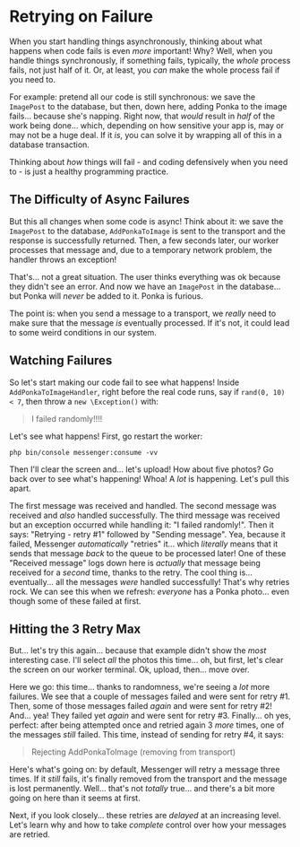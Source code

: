 # Retrying on Failure

When you start handling things asynchronously, thinking about what happens when
code fails is even *more* important! Why? Well, when you handle things synchronously,
if something fails, typically, the *whole* process fails, not just half of it.
Or, at least, you *can* make the whole process fail if you need to.

For example: pretend all our code is still synchronous: we save the `ImagePost`
to the database, but then, down here, adding Ponka to the image fails... because
she's napping. Right now, that *would* result in *half* of the work being done...
which, depending on how sensitive your app is, may or may not be a huge deal. If
it *is*, you can solve it by wrapping all of this in a database transaction.

Thinking about *how* things will fail - and coding defensively when you need to -
is just a healthy programming practice.

## The Difficulty of Async Failures

But this all changes when some code is async! Think about it: we save the `ImagePost`
to the database, `AddPonkaToImage` is sent to the transport and the response is
successfully returned. Then, a few seconds later, our worker processes that message
and, due to a temporary network problem, the handler throws an exception!

That's... not a great situation. The user thinks everything was ok because they
didn't see an error. And now we have an `ImagePost` in the database... but Ponka
will *never* be added to it. Ponka is furious.

The point is: when you send a message to a transport, we *really* need to make
sure that the message *is* eventually processed. If it's not, it could lead to
some weird conditions in our system.

## Watching Failures

So let's start making our code fail to see what happens! Inside
`AddPonkaToImageHandler`, right before the real code runs, say if `rand(0, 10) < 7`,
then throw a `new \Exception()` with:

> I failed randomly!!!!

Let's see what happens! First, go restart the worker:

```terminal-silent
php bin/console messenger:consume -vv
```

Then I'll clear the screen and... let's upload! How about five photos? Go back
over to see what's happening! Whoa! A *lot* is happening. Let's pull this apart.

The first message was received and handled. The second message was received and
*also* handled successfully. The third message was received but an exception
occurred while handling it: "I failed randomly!". Then it says: "Retrying - retry #1"
followed by "Sending message". Yea, because it failed, Messenger *automatically*
"retries" it... which *literally* means that it sends that message *back* to the
queue to be processed later! One of these "Received message" logs down here is
*actually* that message being received for a *second* time, thanks to the retry.
The cool thing is... eventually... all the messages *were* handled successfully!
That's why retries rock. We can see this when we refresh: *everyone* has a Ponka
photo... even though some of these failed at first.

## Hitting the 3 Retry Max

But... let's try this again... because that example didn't show the *most* interesting
case. I'll select *all* the photos this time... oh, but first, let's clear the
screen on our worker terminal. Ok, upload, then... move over.

Here we go: this time... thanks to randomness, we're seeing a *lot* more
failures. We see that a couple of messages failed and were sent for retry #1.
Then, some of those messages failed *again* and were sent for retry #2!
And... yea! They failed yet *again* and were sent for retry #3. Finally...
oh yes, perfect: after being attempted once and retried again 3 *more* times,
one of the messages *still* failed. This time, instead of sending for retry #4,
it says:

> Rejecting AddPonkaToImage (removing from transport)

Here's what's going on: by default, Messenger will retry a message three times.
If it *still* fails, it's finally removed from the transport and the message is
lost permanently. Well... that's not *totally* true... and there's a bit more
going on here than it seems at first.

Next, if you look closely... these retries are *delayed* at an increasing level.
Let's learn why and how to take *complete* control over how your messages are
retried.
